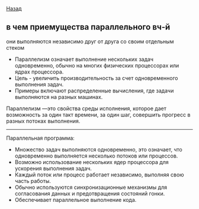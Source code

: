 [Назад](/L1/L1_.md)

## в чем приемущества параллельного вч-й

они выполняются независимо друг от друга со своим отдельным стеком

- Параллелизм означает выполнение нескольких задач одновременно, обычно на многих физических процессорах или ядрах процессора.
- Цель - увеличить производительность за счет одновременного выполнения задач.
- Примеры включают распределенные вычисления, где задачи выполняются на разных машинах.

Параллелизм —это свойства среды исполнения, которое дает возможность за один такт времени, за один шаг, совершить прогресс в разных потоках выполнения.

----------------------------------------------------------------

Параллельная программа:

- Множество задач выполняются одновременно, это означает, что одновременно выполняется несколько потоков или процессов.
- Возможно использование нескольких ядер процессора для ускорения выполнения задач.
- Каждый поток или процесс работает независимо, выполняя свою часть работы.
- Обычно используются синхронизационные механизмы для согласования данных и предотвращения состояний гонки.
- Обеспечивает параллельное выполнение кода.
